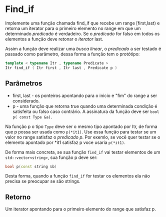 # Find_if

Implemente uma função chamada find_if que recebe um range \[first,last) e retorna um iterator para o primeiro elemento no range em que
um determinado _predicado_ é verdadeiro. Se o _predicado_ for falso em todos os elementos a função deve retonar o _iterator_ last.

Assim a função deve realizar uma _busca linear_, o _predicado_ a ser testado é passado como parâmetro, dessa forma a função tem o protótipo:
```c++
template < typename Itr , typename Predicate >
Itr find_if ( Itr first , Itr last , Predicate p )
```

## Parâmetros
- first, last - os ponteiros apontando para o inicio e "fim" do range a ser considerado.
- p - uma função que retorna true quando uma determinada condição é satisfeita ou falso caso contrário. A assinatura da função
deve ser ``bool p( const Type &a)``.

Na função p o tipo `Type` deve ser o mesmo tipo apontado por Itr, de forma que p possa ser usada como `p(*it1)`. Use essa função para
testar se um valor no range satisfaz o _predicado p_. Por exemlo, se você quer testar se o elemento apontado por \*it1 satisfaz p
voce usaria ``p(*it1)``.

De forma mais concreta, se sua função ``find_if`` vai testar elementos de um ``std::vector<string>``, sua função p deve ser:
```c++
bool p(const string &b)
```
Desta forma, quando a função ``find_if`` for testar os elementos ela não precisa se preocupar se são strings.


## Retorno
Um iterator apontando para o primeiro elemento do range que satisfaz p.